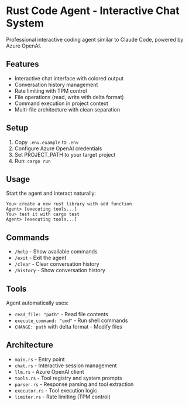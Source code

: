 # Rust Code Agent - Interactive Chat System

Professional interactive coding agent similar to Claude Code, powered by Azure OpenAI.

## Features

- Interactive chat interface with colored output
- Conversation history management
- Rate limiting with TPM control
- File operations (read, write with delta format)
- Command execution in project context
- Multi-file architecture with clean separation

## Setup

1. Copy `.env.example` to `.env`
2. Configure Azure OpenAI credentials
3. Set PROJECT_PATH to your target project
4. Run: `cargo run`

## Usage

Start the agent and interact naturally:
```
You> create a new rust library with add function
Agent> [executing tools...]
You> test it with cargo test
Agent> [executing tools...]
```

## Commands

- `/help` - Show available commands
- `/exit` - Exit the agent
- `/clear` - Clear conversation history
- `/history` - Show conversation history

## Tools

Agent automatically uses:
- `read_file: "path"` - Read file contents
- `execute_command: "cmd"` - Run shell commands
- `CHANGE: path` with delta format - Modify files

## Architecture

- `main.rs` - Entry point
- `chat.rs` - Interactive session management
- `llm.rs` - Azure OpenAI client
- `tools.rs` - Tool registry and system prompts
- `parser.rs` - Response parsing and tool extraction
- `executor.rs` - Tool execution logic
- `limiter.rs` - Rate limiting (TPM control)
